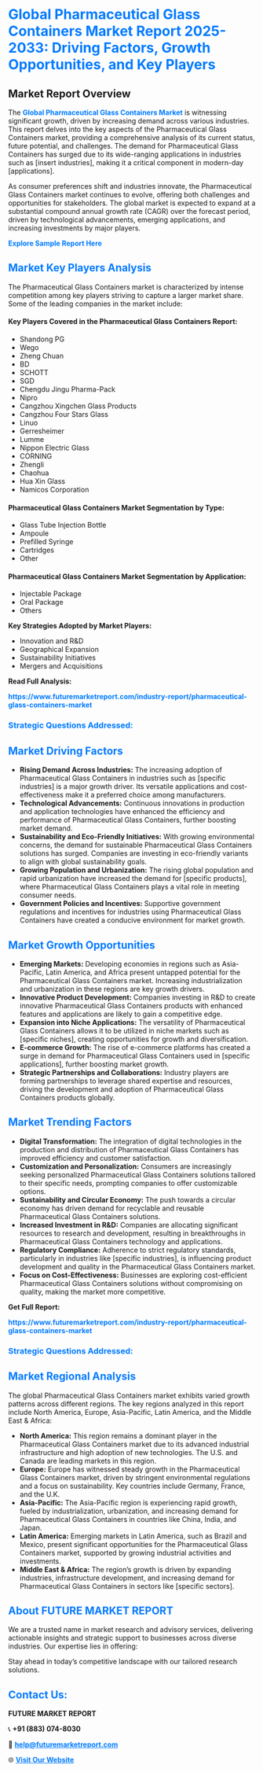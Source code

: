 <h1 style="color: #007BFF;">Global Pharmaceutical Glass Containers Market Report 2025-2033: Driving Factors, Growth Opportunities, and Key Players</h1>

<section id="overview">
<h2>Market Report Overview</h2>
<p>The <a href="https://www.futuremarketreport.com/industry-report/pharmaceutical-glass-containers-market" style="color: #007BFF; text-decoration: none;"><strong>Global Pharmaceutical Glass Containers Market</strong></a> is witnessing significant growth, driven by increasing demand across various industries. This report delves into the key aspects of the Pharmaceutical Glass Containers market, providing a comprehensive analysis of its current status, future potential, and challenges. The demand for Pharmaceutical Glass Containers has surged due to its wide-ranging applications in industries such as [insert industries], making it a critical component in modern-day [applications].</p>
<p>As consumer preferences shift and industries innovate, the Pharmaceutical Glass Containers market continues to evolve, offering both challenges and opportunities for stakeholders. The global market is expected to expand at a substantial compound annual growth rate (CAGR) over the forecast period, driven by technological advancements, emerging applications, and increasing investments by major players.</p>
</section>

<section id="overview">
<p><a href="https://www.futuremarketreport.com/request-sample/reportId=60978" style="color: #007BFF; text-decoration: none;"><strong>Explore Sample Report Here</strong></a></p>
</section>

<section id="key-players">
<h2 style="color: #007BFF;">Market Key Players Analysis</h2>
<p>The Pharmaceutical Glass Containers market is characterized by intense competition among key players striving to capture a larger market share. Some of the leading companies in the market include:</p>
<h4>Key Players Covered in the Pharmaceutical Glass Containers Report:</h4>
<ul><li>Shandong PG</li><li>Wego</li><li>Zheng Chuan</li><li>BD</li><li>SCHOTT</li><li>SGD</li><li>Chengdu Jingu Pharma-Pack</li><li>Nipro</li><li>Cangzhou Xingchen Glass Products</li><li>Cangzhou Four Stars Glass</li><li>Linuo</li><li>Gerresheimer</li><li>Lumme</li><li>Nippon Electric Glass</li><li>CORNING</li><li>Zhengli</li><li>Chaohua</li><li>Hua Xin Glass</li><li>Namicos Corporation</li></ul>
<h4>Pharmaceutical Glass Containers Market Segmentation by Type:</h4>
<ul><li>Glass Tube Injection Bottle</li><li>Ampoule</li><li>Prefilled Syringe</li><li>Cartridges</li><li>Other</li></ul>

<h4>Pharmaceutical Glass Containers Market Segmentation by Application:</h4>
<ul><li>Injectable Package</li><li>Oral Package</li><li>Others</li></ul>
<p><strong>Key Strategies Adopted by Market Players:</strong></p>
<ul>
<li>Innovation and R&D</li>
<li>Geographical Expansion</li>
<li>Sustainability Initiatives</li>
<li>Mergers and Acquisitions</li>
</ul>
</section>

<section>
<p><strong>Read Full Analysis: </strong></p><a href="https://www.futuremarketreport.com/industry-report/pharmaceutical-glass-containers-market" style="color: #007BFF; text-decoration: none;"><strong>https://www.futuremarketreport.com/industry-report/pharmaceutical-glass-containers-market</strong></a>
<h3 style="color: #007BFF;">Strategic Questions Addressed:</h3>
</section>

<section id="driving-factors">
<h2 style="color: #007BFF;">Market Driving Factors</h2>
<ul>
<li><strong>Rising Demand Across Industries:</strong> The increasing adoption of Pharmaceutical Glass Containers in industries such as [specific industries] is a major growth driver. Its versatile applications and cost-effectiveness make it a preferred choice among manufacturers.</li>
<li><strong>Technological Advancements:</strong> Continuous innovations in production and application technologies have enhanced the efficiency and performance of Pharmaceutical Glass Containers, further boosting market demand.</li>
<li><strong>Sustainability and Eco-Friendly Initiatives:</strong> With growing environmental concerns, the demand for sustainable Pharmaceutical Glass Containers solutions has surged. Companies are investing in eco-friendly variants to align with global sustainability goals.</li>
<li><strong>Growing Population and Urbanization:</strong> The rising global population and rapid urbanization have increased the demand for [specific products], where Pharmaceutical Glass Containers plays a vital role in meeting consumer needs.</li>
<li><strong>Government Policies and Incentives:</strong> Supportive government regulations and incentives for industries using Pharmaceutical Glass Containers have created a conducive environment for market growth.</li>
</ul>
</section>

<section id="growth-opportunities">
<h2 style="color: #007BFF;">Market Growth Opportunities</h2>
<ul>
<li><strong>Emerging Markets:</strong> Developing economies in regions such as Asia-Pacific, Latin America, and Africa present untapped potential for the Pharmaceutical Glass Containers market. Increasing industrialization and urbanization in these regions are key growth drivers.</li>
<li><strong>Innovative Product Development:</strong> Companies investing in R&D to create innovative Pharmaceutical Glass Containers products with enhanced features and applications are likely to gain a competitive edge.</li>
<li><strong>Expansion into Niche Applications:</strong> The versatility of Pharmaceutical Glass Containers allows it to be utilized in niche markets such as [specific niches], creating opportunities for growth and diversification.</li>
<li><strong>E-commerce Growth:</strong> The rise of e-commerce platforms has created a surge in demand for Pharmaceutical Glass Containers used in [specific applications], further boosting market growth.</li>
<li><strong>Strategic Partnerships and Collaborations:</strong> Industry players are forming partnerships to leverage shared expertise and resources, driving the development and adoption of Pharmaceutical Glass Containers products globally.</li>
</ul>
</section>

<section id="trending-factors">
<h2 style="color: #007BFF;">Market Trending Factors</h2>
<ul>
<li><strong>Digital Transformation:</strong> The integration of digital technologies in the production and distribution of Pharmaceutical Glass Containers has improved efficiency and customer satisfaction.</li>
<li><strong>Customization and Personalization:</strong> Consumers are increasingly seeking personalized Pharmaceutical Glass Containers solutions tailored to their specific needs, prompting companies to offer customizable options.</li>
<li><strong>Sustainability and Circular Economy:</strong> The push towards a circular economy has driven demand for recyclable and reusable Pharmaceutical Glass Containers solutions.</li>
<li><strong>Increased Investment in R&D:</strong> Companies are allocating significant resources to research and development, resulting in breakthroughs in Pharmaceutical Glass Containers technology and applications.</li>
<li><strong>Regulatory Compliance:</strong> Adherence to strict regulatory standards, particularly in industries like [specific industries], is influencing product development and quality in the Pharmaceutical Glass Containers market.</li>
<li><strong>Focus on Cost-Effectiveness:</strong> Businesses are exploring cost-efficient Pharmaceutical Glass Containers solutions without compromising on quality, making the market more competitive.</li>
</ul>
</section>

<section>
<p><strong>Get Full Report: </strong></p><a href="https://www.futuremarketreport.com/industry-report/pharmaceutical-glass-containers-market" style="color: #007BFF; text-decoration: none;"><strong>https://www.futuremarketreport.com/industry-report/pharmaceutical-glass-containers-market</strong></a>
<h3 style="color: #007BFF;">Strategic Questions Addressed:</h3>
</section>


<section id="regional-analysis">
<h2 style="color: #007BFF;">Market Regional Analysis</h2>
<p>The global Pharmaceutical Glass Containers market exhibits varied growth patterns across different regions. The key regions analyzed in this report include North America, Europe, Asia-Pacific, Latin America, and the Middle East & Africa:</p>
<ul>
<li><strong>North America:</strong> This region remains a dominant player in the Pharmaceutical Glass Containers market due to its advanced industrial infrastructure and high adoption of new technologies. The U.S. and Canada are leading markets in this region.</li>
<li><strong>Europe:</strong> Europe has witnessed steady growth in the Pharmaceutical Glass Containers market, driven by stringent environmental regulations and a focus on sustainability. Key countries include Germany, France, and the U.K.</li>
<li><strong>Asia-Pacific:</strong> The Asia-Pacific region is experiencing rapid growth, fueled by industrialization, urbanization, and increasing demand for Pharmaceutical Glass Containers in countries like China, India, and Japan.</li>
<li><strong>Latin America:</strong> Emerging markets in Latin America, such as Brazil and Mexico, present significant opportunities for the Pharmaceutical Glass Containers market, supported by growing industrial activities and investments.</li>
<li><strong>Middle East & Africa:</strong> The region’s growth is driven by expanding industries, infrastructure development, and increasing demand for Pharmaceutical Glass Containers in sectors like [specific sectors].</li>
</ul>
</section>

<footer>
<h2 style="color: #007BFF;">About FUTURE MARKET REPORT</h2>
<p>We are a trusted name in market research and advisory services, delivering actionable insights and strategic support to businesses across diverse industries. Our expertise lies in offering:</p>

<p>Stay ahead in today’s competitive landscape with our tailored research solutions.</p>

<h2 style="color: #007BFF;">Contact Us:</h2>
<p><strong>FUTURE MARKET REPORT</strong></p>
<p>📞 <strong>+91 (883) 074-8030</strong></p>
<p>📧 <strong><a href="mailto:help@futuremarketreport.com" style="color: #007BFF;">help@futuremarketreport.com</a></strong></p>
<p>🌐 <strong><a href="https://www.futuremarketreport.com/" style="color: #007BFF;">Visit Our Website</a></strong></p>
</footer>